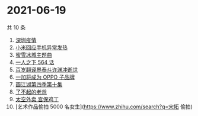 # 2021-06-19

共 10 条

<!-- BEGIN -->
<!-- 最后更新时间 Sat Jun 19 2021 08:19:44 GMT+0800 (China Standard Time) -->

1. [深圳疫情](https://www.zhihu.com/search?q=深圳疫情)
2. [小米回应手机异常发热](https://www.zhihu.com/search?q=小米)
3. [蜜雪冰城主题曲](https://www.zhihu.com/search?q=蜜雪冰城)
4. [一人之下 564 话](https://www.zhihu.com/search?q=一人之下)
5. [百岁翻译界泰斗许渊冲逝世](https://www.zhihu.com/search?q=许渊冲)
6. [一加将成为 OPPO 子品牌](https://www.zhihu.com/search?q=一加)
7. [画江湖第四季第十集](https://www.zhihu.com/search?q=画江湖之不良人第四季)
8. [了不起的老爸](https://www.zhihu.com/search?q=了不起的老爸)
9. [太空外卖 宫保鸡丁](https://www.zhihu.com/search?q=太空外卖)
10. [艺术作品偷拍 5000 名女生](https://www.zhihu.com/search?q=宋拓 偷拍)

<!-- END -->
